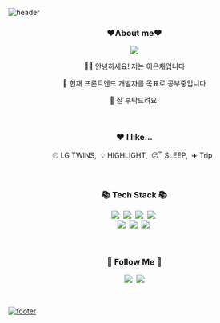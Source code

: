![header](https://capsule-render.vercel.app/api?type=waving&color=auto&height=200&section=header&text=Welcome%20to%20my%20Github&fontSize=50&animation=twinkling&text-color=black)

<h3 align="center"><b>❤️About me❤️</b></h3>
<p align="center"><a href="https://blog.naver.com/2snha" target="_blank"><img src="https://img.shields.io/badge/BLOG-EA4AAA?style=flat&logo=GitHub Sponsors&logoColor=white"/></a></p>

<p align="center"> 🙇‍♀️ 안녕하세요! 저는 이은채입니다</p>
<p align="center"> 👊 현재 프론트엔드 개발자를 목표로 공부중입니다 </p>
<p align="center"> 👋 잘 부탁드려요! </p>

<br>

<h3 align="center">❤️ I like...</h3>
<p align="center">⚾️ LG TWINS,&nbsp;&nbsp;💡 HIGHLIGHT,&nbsp;&nbsp;😴 SLEEP,&nbsp;&nbsp;✈️ Trip&nbsp;&nbsp;</p>

<br>

<h3 align="center">📚 Tech Stack 📚</h3>
<p align="center">
  <img src="https://img.shields.io/badge/C-A8B9CC?style=flat-square&logo=C%2B%2B&logoColor=white"/></a>&nbsp
  <img src="https://img.shields.io/badge/Python-3766AB?style=flat-square&logo=Python&logoColor=white"/></a>&nbsp
  <img src="https://img.shields.io/badge/Java-007396?style=flat-square&logo=Java&logoColor=white"/></a>&nbsp
  <img src="https://img.shields.io/badge/Javascript-ffb13b?style=flat-square&logo=javascript&logoColor=white"/></a>&nbsp 
  <br>
  <img src="https://img.shields.io/badge/HTML5-E34F26?style=flat-square&logo=MySql&logoColor=white"/></a>&nbsp 
  <img src="https://img.shields.io/badge/CSS3-1572B6?style=flat-square&logo=Django&logoColor=white"/></a>&nbsp 
  <img src="https://img.shields.io/badge/Node.js-339933?style=flat-square&logo=Node.js&logoColor=white"/></a>&nbsp 
</p>

<br>

<h3 align="center">🌈 Follow Me 🌈</h3>
<p align="center">
  <a href="https://velog.io/@wanyam2/posts"><img src="https://img.shields.io/badge/Tech%20Blog-11B48A?style=flat-square&logo=Vimeo&logoColor=white&link=https://velog.io/@wanyam2/posts"/></a>&nbsp
  <a href="https://www.instagram.com/rloxh__/"><img src="https://img.shields.io/badge/Instagram-E4405F?style=flat-square&logo=Instagram&logoColor=white&link=(https://www.instagram.com/rloxh__/)"/>
</p>

<br>

![footer](https://capsule-render.vercel.app/api?type=waving&color=auto&height=100&section=footer)
